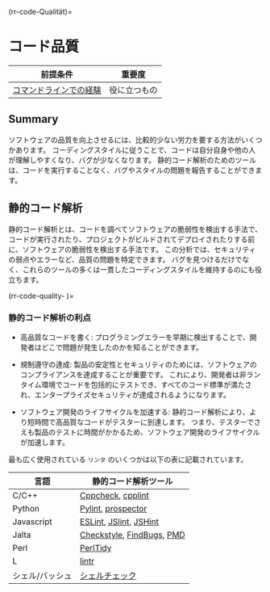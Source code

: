 (rr-code-Qualität)=
# コード品質

| 前提条件                                                                       | 重要度    |
| -------------------------------------------------------------------------- | ------ |
| [コマンドラインでの経験](https://programminghistorian.org/en/lessons/intro-to-bash) | 役に立つもの |

## Summary

ソフトウェアの品質を向上させるには、比較的少ない労力を要する方法がいくつかあります。 コーディングスタイルに従うことで、コードは自分自身や他の人が理解しやすくなり、バグが少なくなります。 静的コード解析のためのツールは、コードを実行することなく、バグやスタイルの問題を報告することができます。

## 静的コード解析

静的コード解析とは、コードを調べてソフトウェアの脆弱性を検出する手法で、コードが実行されたり、プロジェクトがビルドされてデプロイされたりする前に、ソフトウェアの脆弱性を検出する手法です。 この分析では、セキュリティの弱点やエラーなど、品質の問題を特定できます。 バグを見つけるだけでなく、これらのツールの多くは一貫したコーディングスタイルを維持するのにも役立ちます。

(rr-code-quality-<unk> <unk> )=
### 静的コード解析の利点

- 高品質なコードを書く: プログラミングエラーを早期に検出することで、開発者はどこで問題が発生したのかを知ることができます。

- 規制遵守の達成: 製品の安定性とセキュリティのためには、ソフトウェアのコンプライアンスを達成することが重要です。 これにより、開発者は非ランタイム環境でコードを包括的にテストでき、すべてのコード標準が満たされ、エンタープライズセキュリティが達成されるようになります。

- ソフトウェア開発のライフサイクルを加速する: 静的コード解析により、より短時間で高品質なコードがテスターに到達します。 つまり、テスターでさえも製品のテストに時間がかかるため、ソフトウェア開発のライフサイクルが加速します。

最も広く使用されている `リンタ` のいくつかは以下の表に記載されています。

| 言語         | 静的コード解析ツール                                                                                                                  |
| ---------- | ---------------------------------------------------------------------------------------------------------------------------- |
| C/C++      | [Cppcheck](http://cppcheck.sourceforge.net/), [cpplint](https://github.com/cpplintcpplint)                                   |
| Python     | [Pylint](https://pypi.org/project/pylint/), [prospector](https://prospector.readthedocs.io)                                  |
| Javascript | [ESLint](https://eslint.org/), [JSlint](https://jslint.com/), [JSHint](https://jshint.com/)                                  |
| Jalta      | [Checkstyle](https://checkstyle.sourceforge.io/), [FindBugs](http://findbugs.sourceforge.net), [PMD](https://pmd.github.io/) |
| Perl       | [PerlTidy](https://metacpan.org/pod/perltidy)                                                                                |
| L          | [lintr](https://github.com/jimhester/lintr)                                                                                  |
| シェル/バッシュ  | [シェルチェック](https://www.shellcheck.net)                                                                                        |
